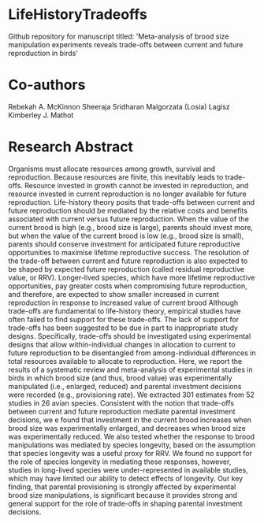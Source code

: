 # LifeHistoryTradeoffs
 
Github repository for manuscript titled: 'Meta-analysis of brood size manipulation experiments reveals trade-offs between current and future reproduction in birds'

# Co-authors
Rebekah A. McKinnon
Sheeraja Sridharan
Malgorzata (Losia) Lagisz
Kimberley J. Mathot

# Research Abstract
Organisms must allocate resources among growth, survival and reproduction. Because resources are finite, this inevitably leads to trade-offs. Resource invested in growth cannot be invested in reproduction, and resource invested in current reproduction is no longer available for future reproduction. Life-history theory posits that trade-offs between current and future reproduction should be mediated by the relative costs and benefits associated with current versus future reproduction. When the value of the current brood is high (e.g., brood size is large), parents should invest more, but when the value of the current brood is low (e.g., brood size is small), parents should conserve investment for anticipated future reproductive opportunities to maximise lifetime reproductive success. The resolution of the trade-off between current and future reproduction is also expected to be shaped by expected future reproduction (called residual reproductive value, or RRV). Longer-lived species, which have more lifetime reproductive opportunities, pay greater costs when compromising future reproduction, and therefore, are expected to show smaller increased in current reproduction in response to increased value of current brood Although trade-offs are fundamental to life-history theory, empirical studies have often failed to find support for these trade-offs. The lack of support for trade-offs has been suggested to be due in part to inappropriate study designs. Specifically, trade-offs should be investigated using experimental designs that allow within-individual changes in allocation to current to future reproduction to be disentangled from among-individual differences in total resources available to allocate to reproduction. Here, we report the results of a systematic review and meta-analysis of experimental studies in birds in which brood size (and thus, brood value) was experimentally manipulated (i.e., enlarged, reduced) and parental investment decisions were recorded (e.g., provisioning rate). We extracted 301 estimates from 52 studies in 26 avian species. Consistent with the notion that trade-offs between current and future reproduction mediate parental investment decisions, we e found that investment in the current brood increases when brood size was experimentally enlarged, and decreases when brood size was experimentally reduced. We also tested whether the response to brood manipulations was mediated by species longevity, based on the assumption that species longevity was a useful proxy for RRV. We found no support for the role of species longevity in mediating these responses, however, studies in long-lived species were under-represented in available studies, which may have limited our ability to detect effects of longevity. Our key finding, that parental provisioning is strongly affected by experimental brood size manipulations, is significant because it provides strong and general support for the role of trade-offs in shaping parental investment decisions.
